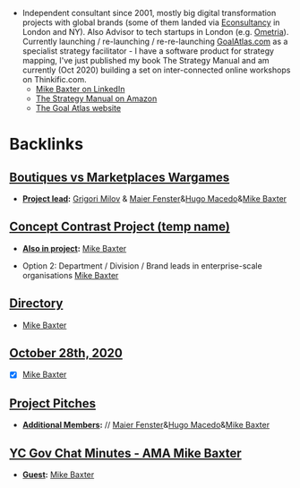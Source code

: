 - Independent consultant since 2001, mostly big digital transformation projects with global brands (some of them landed via [Econsultancy](https://econsultancy.com) in London and NY). Also Advisor to tech startups in London (e.g. [Ometria](https://Ometria.com)). Currently launching / re-launching / re-re-launching [GoalAtlas.com](https://goalatlas.com) as a specialist strategy facilitator - I have a software product for strategy mapping, I've just published my book The Strategy Manual and am currently (Oct 2020) building a set on inter-connected online workshops on Thinkific.com.
    - [Mike Baxter on LinkedIn](https://www.linkedin.com/in/mikebaxter/)
    - [The Strategy Manual on Amazon](https://www.amazon.com/dp/B08K4K2Z8H)
    - [The Goal Atlas website](https://goalatlas.com)

# Backlinks
## [Boutiques vs Marketplaces Wargames](<Boutiques vs Marketplaces Wargames.md>)
- **[Project lead](<Project lead.md>):** [Grigori Milov](<Grigori Milov.md>) & [Maier Fenster](<Maier Fenster.md>)&[Hugo Macedo](<Hugo Macedo.md>)&[Mike Baxter](<Mike Baxter.md>)

## [Concept Contrast Project (temp name)](<Concept Contrast Project (temp name).md>)
- **[Also in project](<Also in project.md>):** [Mike Baxter](<Mike Baxter.md>)

- Option 2: Department / Division / Brand leads in enterprise-scale organisations [Mike Baxter](<Mike Baxter.md>)

## [Directory](<Directory.md>)
- [Mike Baxter](<Mike Baxter.md>)

## [October 28th, 2020](<October 28th, 2020.md>)
- [x] [Mike Baxter](<Mike Baxter.md>)

## [Project Pitches](<Project Pitches.md>)
- **[Additional Members](<Additional Members.md>):** // [Maier Fenster](<Maier Fenster.md>)&[Hugo Macedo](<Hugo Macedo.md>)&[Mike Baxter](<Mike Baxter.md>)

## [YC Gov Chat Minutes - AMA Mike Baxter](<YC Gov Chat Minutes - AMA Mike Baxter.md>)
- **[Guest](<Guest.md>):** [Mike Baxter](<Mike Baxter.md>)

